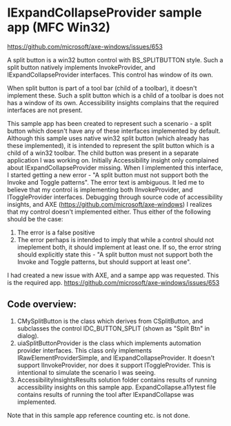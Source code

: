 # IExpandCollapseProvider sample app (MFC Win32)

https://github.com/microsoft/axe-windows/issues/653

A split button is a win32 button control with BS_SPLITBUTTON style. Such a split button natively implements InvokeProvider, and IExpandCollapseProvider
interfaces. This control has window of its own.

When split button is part of a tool bar (child of a toolbar), it doesn't implement these.
Such a split button which is a child of a toolbar is does not has a window of its own.
Accessibility insights complains that the required interfaces are not present.

This sample app has been created to represent such a scenario - a split button which doesn't have any of these interfaces implemented by default.
Although this sample uses native win32 split button (which already has these implemented), it is intended to represent the split button which
is a child of a win32 toolbar. The child button was present in a separate application I was working on. Initially Accessibility insight only complained about
IExpandCollapseProvider missing. When I implemented this interface, I started getting a new error - "A split button must not support both the Invoke and Toggle patterns".
The error text is ambiguous. It led me to believe that my control is implementing both IInvokeProvider, and IToggleProvider interfaces. Debugging through source code of
accessibility insights, and AXE (https://github.com/microsoft/axe-windows) I realizes that my control doesn't implemented either.
Thus either of the following should be the case:

1. The error is a false positive
2. The error perhaps is intended to imply that while a control should not imeplement both, it should implement at least one. If so, the error string should explicitly state this - "A split button must not support both the Invoke and Toggle patterns, but should support at least one".

I had created a new issue with AXE, and a sampe app was requested. This is the required app.
https://github.com/microsoft/axe-windows/issues/653

## Code overview:
1. CMySplitButton is the class which derives from CSplitButton, and subclasses the control IDC_BUTTON_SPLIT (shown as "Split Btn" in dialog).
2. uiaSplitButtonProvider is the class which implements automation provider interfaces. This class only implements IRawElementProviderSimple, and IExpandCollapseProvider. It doesn't support IInvokeProvider, nor does it support IToggleProvider. This is intentional to simulate the scenario I was seeing.
3. AccessibilityInsightsResults solution folder contains results of running accessibility insights on this sample app. ExpandCollapse.a11ytest file contains results of running the tool after IExpandCollapse was implemented.

Note that in this sample app reference counting etc. is not done.
